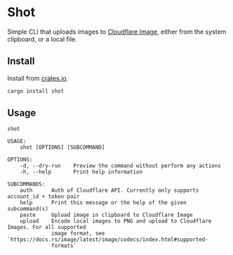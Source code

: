 # Shot

Simple CLI that uploads images to [Cloudflare Image](https://www.cloudflare.com/products/cloudflare-images/), either from the system clipboard, or a local file.

## Install

Install from [crates.io](https://crates.io).

```bash
cargo install shot
```

## Usage

```plain
shot

USAGE:
    shot [OPTIONS] [SUBCOMMAND]

OPTIONS:
    -d, --dry-run    Preview the command without perform any actions
    -h, --help       Print help information

SUBCOMMANDS:
    auth      Auth of Cloudflare API. Currently only supports account_id + token pair
    help      Print this message or the help of the given subcommand(s)
    paste     Upload image in clipboard to Cloudflare Image
    upload    Encode local images to PNG and upload to Cloudflare Images. For all supported
              image format, see `https://docs.rs/image/latest/image/codecs/index.html#supported-
              formats`
```
